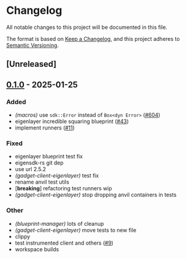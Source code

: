 # Changelog

All notable changes to this project will be documented in this file.

The format is based on [Keep a Changelog](https://keepachangelog.com/en/1.0.0/),
and this project adheres to [Semantic Versioning](https://semver.org/spec/v2.0.0.html).

## [Unreleased]

## [0.1.0](https://github.com/tangle-network/gadget/releases/tag/gadget-client-eigenlayer-v0.1.0) - 2025-01-25

### Added

- *(macros)* use `sdk::Error` instead of `Box<dyn Error>` ([#604](https://github.com/tangle-network/gadget/pull/604))
- eigenlayer incredible squaring blueprint ([#43](https://github.com/tangle-network/gadget/pull/43))
- implement runners ([#11](https://github.com/tangle-network/gadget/pull/11))

### Fixed

- eigenlayer blueprint test fix
- eigensdk-rs git dep
- use url 2.5.2
- *(gadget-client-eigenlayer)* test fix
- rename anvil test utils
- [**breaking**] refactoring test runners wip
- *(gadget-client-eigenlayer)* stop dropping anvil containers in tests

### Other

- *(blueprint-manager)* lots of cleanup
- *(gadget-client-eigenlayer)* move tests to new file
- clippy
- test instrumented client and others ([#9](https://github.com/tangle-network/gadget/pull/9))
- workspace builds
